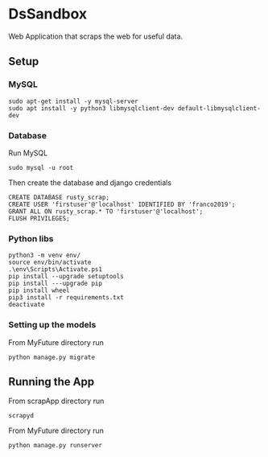 # DsSandbox
Web Application that scraps the web for useful data.

## Setup
### MySQL
```
sudo apt-get install -y mysql-server
sudo apt install -y python3 libmysqlclient-dev default-libmysqlclient-dev
```
### Database
Run MySQL 
```
sudo mysql -u root
```
Then create the database and django credentials
```
CREATE DATABASE rusty_scrap;
CREATE USER 'firstuser'@'localhost' IDENTIFIED BY 'franco2019';
GRANT ALL ON rusty_scrap.* TO 'firstuser'@'localhost';
FLUSH PRIVILEGES;
```
### Python libs
```
python3 -m venv env/
source env/bin/activate
.\env\Scripts\Activate.ps1
pip install --upgrade setuptools
pip install ---upgrade pip
pip install wheel
pip3 install -r requirements.txt
deactivate
```
### Setting up the models
From MyFuture directory run
```
python manage.py migrate
```
## Running the App
From scrapApp directory run
```
scrapyd
```
From MyFuture directory run
```
python manage.py runserver
```
